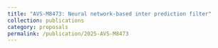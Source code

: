 ```yaml
---
title: "AVS-M8473: Neural network-based inter prediction filter"
collection: publications
category: proposals
permalink: /publication/2025-AVS-M8473
---
```

